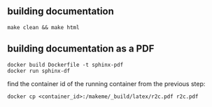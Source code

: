 ## building documentation

    make clean && make html

## building documentation as a PDF

    docker build Dockerfile -t sphinx-pdf
    docker run sphinx-df

find the container id of the running container from the previous step:

    docker cp <container_id>:/makeme/_build/latex/r2c.pdf r2c.pdf

